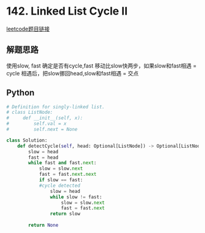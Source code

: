 # 142. Linked List Cycle II
[leetcode题目链接](https://leetcode.com/problems/linked-list-cycle-ii/description/)

## 解题思路
使用slow, fast 确定是否有cycle,fast 移动比slow快两步，如果slow和fast相遇 = cycle
相遇后，把slow挪回head,slow和fast相遇 = 交点

## Python
```python
# Definition for singly-linked list.
# class ListNode:
#     def __init__(self, x):
#         self.val = x
#         self.next = None

class Solution:
    def detectCycle(self, head: Optional[ListNode]) -> Optional[ListNode]:
        slow = head
        fast = head 
        while fast and fast.next:
            slow = slow.next 
            fast = fast.next.next 
            if slow == fast:
            #cycle detected
                slow = head
                while slow != fast:
                    slow = slow.next
                    fast = fast.next 
                return slow
        
        return None
```